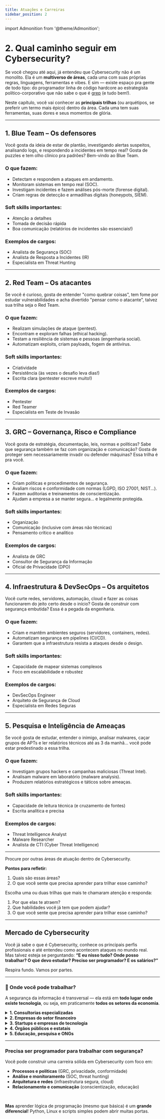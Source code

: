 ```yaml
---
title: Atuações e Carreiras
sidebar_position: 2
---
```


import Admonition from '@theme/Admonition';


# 2. Qual caminho seguir em Cybersecurity?

Se você chegou até aqui, já entendeu que Cybersecurity não é um monolito. Ela é um **multiverso de áreas**, cada uma com suas próprias regras, linguagens, ferramentas e vibes. E sim — existe espaço pra gente de todo tipo: do programador linha de código hardcore ao estrategista político-corporativo que não sabe o que é [grep](https://www.hostinger.com.br/tutoriais/comando-grep-linux#:~:text=O%20grep%20permite%20que%20voc%C3%AA,linhas%20abaixo%20da%20entrada%20correspondente.) (e tudo bem!).

Neste capítulo, você vai conhecer as **principais trilhas** (ou arquétipos, se preferir um termo mais épico) dentro da área. Cada uma tem suas ferramentas, suas dores e seus momentos de glória.

---

## 1. Blue Team – Os defensores

Você gosta da ideia de estar de plantão, investigando alertas suspeitos, analisando logs, e respondendo a incidentes em tempo real? Gosta de puzzles e tem olho clínico pra padrões? Bem-vindo ao Blue Team.

### O que fazem:

- Detectam e respondem a ataques em andamento.
- Monitoram sistemas em tempo real (SOC).
- Investigam incidentes e fazem análises pós-morte (forense digital).
- Criam regras de detecção e armadilhas digitais (honeypots, SIEM).

### Soft skills importantes:

- Atenção a detalhes
- Tomada de decisão rápida
- Boa comunicação (relatórios de incidentes são essenciais!)

### Exemplos de cargos:

- Analista de Segurança (SOC)
- Analista de Resposta a Incidentes (IR)
- Especialista em Threat Hunting

---

## 2. Red Team – Os atacantes

Se você é curioso, gosta de entender "como quebrar coisas", tem fome por estudar vulnerabilidades e acha divertido "pensar como o atacante", talvez sua trilha seja o Red Team.

### O que fazem:

- Realizam simulações de ataque (pentest).
- Encontram e exploram falhas (ethical hacking).
- Testam a resiliência de sistemas e pessoas (engenharia social).
- Automatizam exploits, criam payloads, fogem de antivírus.

### Soft skills importantes:

- Criatividade
- Persistência (às vezes o desafio leva dias!)
- Escrita clara (pentester escreve muito!)

### Exemplos de cargos:

- Pentester
- Red Teamer
- Especialista em Teste de Invasão

---

## 3. GRC – Governança, Risco e Compliance

Você gosta de estratégia, documentação, leis, normas e políticas? Sabe que segurança também se faz com organização e comunicação? Gosta de proteger sem necessariamente invadir ou defender máquinas? Essa trilha é pra você.

### O que fazem:

- Criam políticas e procedimentos de segurança.
- Avaliam riscos e conformidade com normas (LGPD, ISO 27001, NIST...).
- Fazem auditorias e treinamentos de conscientização.
- Ajudam a empresa a se manter segura... e legalmente protegida.

### Soft skills importantes:

- Organização
- Comunicação (inclusive com áreas não técnicas)
- Pensamento crítico e analítico

### Exemplos de cargos:

- Analista de GRC
- Consultor de Segurança da Informação
- Oficial de Privacidade (DPO)

---

## 4. Infraestrutura & DevSecOps – Os arquitetos

Você curte redes, servidores, automação, cloud e fazer as coisas funcionarem do jeito certo desde o início? Gosta de construir com segurança embutida? Essa é a pegada da engenharia.

### O que fazem:

- Criam e mantêm ambientes seguros (servidores, containers, redes).
- Automatizam segurança em pipelines (CI/CD).
- Garantem que a infraestrutura resista a ataques desde o design.

### Soft skills importantes:

- Capacidade de mapear sistemas complexos
- Foco em escalabilidade e robustez

### Exemplos de cargos:

- DevSecOps Engineer
- Arquiteto de Segurança de Cloud
- Especialista em Redes Seguras

---

## 5. Pesquisa e Inteligência de Ameaças

Se você gosta de estudar, entender o inimigo, analisar malwares, caçar grupos de APTs e ler relatórios técnicos até as 3 da manhã... você pode estar predestinado a essa trilha.

### O que fazem:

- Investigam grupos hackers e campanhas maliciosas (Threat Intel).
- Analisam malware em laboratório (malware analysis).
- Produzem relatórios estratégicos e táticos sobre ameaças.

### Soft skills importantes:

- Capacidade de leitura técnica (e cruzamento de fontes)
- Escrita analítica e precisa

### Exemplos de cargos:

- Threat Intelligence Analyst
- Malware Researcher
- Analista de CTI (Cyber Threat Intelligence)

---

<Admonition type="tip" title="Exercício 2.1 – Quais outras trilhas existem?">
  Procure por outras áreas de atuação dentro de Cybersecurity.
  
  **Pontos para refletir:**
  1. Quais são essas áreas?
  2. O que você sente que precisa aprender para trilhar esse caminho?
</Admonition>

<Admonition type="tip" title="Exercício 2.2 – Qual é a sua trilha?">
  Escolha uma ou duas trilhas que mais te chamaram atenção e responda:

  1. Por que elas te atraem?
  2. Que habilidades você já tem que podem ajudar?
  3. O que você sente que precisa aprender para trilhar esse caminho?
</Admonition>

---

## Mercado de Cybersecurity

Você já sabe o que é Cybersecurity, conhece os principais perfis profissionais e até entendeu como acontecem ataques no mundo real.  
Mas talvez esteja se perguntando: **“E eu nisso tudo? Onde posso trabalhar? O que devo estudar? Preciso ser programador? E os salários?”**

Respira fundo. Vamos por partes.

---

### 🏢 Onde você pode trabalhar?

A segurança da informação é transversal — ela está em **todo lugar onde existe tecnologia**, ou seja, em praticamente **todos os setores da economia**.

<details>
  <summary><b>1. Consultorias especializadas</b></summary>

- Oferecem serviços para outras empresas (pentest, auditorias, treinamentos, GRC, etc).
- Ambientes dinâmicos, onde você atende vários clientes e aprende rápido.
- Ótimo para quem quer ver diferentes tipos de sistemas e desafios.

_Exemplos:_ Accenture, EY, Mandiant, Deloitte, Cipher.
</details>

<details>
  <summary><b>2. Empresas do setor financeiro</b></summary>

- Bancos, fintechs e seguradoras estão entre os maiores investidores em segurança.
- Equipes bem estruturadas, salários competitivos e muita responsabilidade.

_Exemplos:_ Itaú, Banco do Brasil, Nubank, PicPay.
</details>

<details>
  <summary><b>3. Startups e empresas de tecnologia</b></summary>

- Ambientes mais informais, com menos burocracia.
- Você provavelmente vai “usar vários chapéus”: definir políticas, investigar incidentes, automatizar segurança.

_Exemplos:_ startups SaaS, healthtechs, apps, plataformas.
</details>

<details>
  <summary><b>4. Órgãos públicos e estatais</b></summary>

- Segurança nacional, proteção de dados da população, investigações e projetos de longo prazo.
- Muitos concursos públicos e vagas com estabilidade.

_Exemplos:_ SERPRO, Polícia Federal, Exército, CGU, TCU.
</details>

<details>
  <summary><b>5. Educação, pesquisa e ONGs</b></summary>

- Para quem gosta de ensinar, pesquisar ou contribuir com projetos sociais ligados à segurança e privacidade.

_Exemplos:_ Universidades, Mozilla Foundation, EFF.
</details>

---

### Precisa ser programador para trabalhar com segurança?

<Admonition type="info" title="Dica: não precisa!">
  Você pode construir uma carreira sólida em Cybersecurity com foco em:

  - **Processos e políticas** (GRC, privacidade, conformidade)
  - **Análise e monitoramento** (SOC, threat hunting)
  - **Arquitetura e redes** (infraestrutura segura, cloud)
  - **Relacionamento e comunicação** (conscientização, educação)

  <br />

  **Mas** aprender lógica de programação (mesmo que básica) é um **grande diferencial**! Python, Linux e scripts simples podem abrir muitas portas.
</Admonition>
